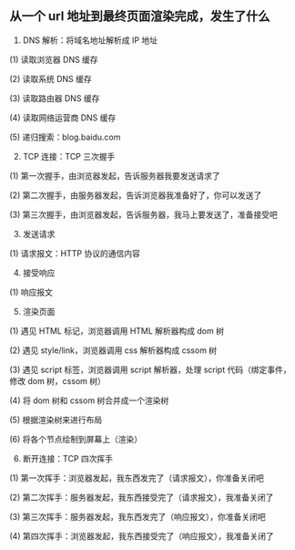 ## 从一个 url 地址到最终页面渲染完成，发生了什么

1. DNS 解析：将域名地址解析成 IP 地址

(1) 读取浏览器 DNS 缓存

(2) 读取系统 DNS 缓存

(3) 读取路由器 DNS 缓存

(4) 读取网络运营商 DNS 缓存

(5) 递归搜索：blog.baidu.com

2. TCP 连接：TCP 三次握手

(1) 第一次握手，由浏览器发起，告诉服务器我要发送请求了

(2) 第二次握手，由服务器发起，告诉浏览器我准备好了，你可以发送了

(3) 第三次握手，由浏览器发起，告诉服务器，我马上要发送了，准备接受吧

3. 发送请求

(1) 请求报文：HTTP 协议的通信内容

4. 接受响应

(1) 响应报文

5. 渲染页面

(1) 遇见 HTML 标记，浏览器调用 HTML 解析器构成 dom 树

(2) 遇见 style/link，浏览器调用 css 解析器构成 cssom 树

(3) 遇见 script 标签，浏览器调用 script 解析器，处理 script 代码（绑定事件，修改 dom 树，cssom 树）

(4) 将 dom 树和 cssom 树合并成一个渲染树

(5) 根据渲染树来进行布局

(6) 将各个节点绘制到屏幕上（渲染）

6. 断开连接：TCP 四次挥手

(1) 第一次挥手：浏览器发起，我东西发完了（请求报文），你准备关闭吧

(2) 第二次挥手：服务器发起，我东西接受完了（请求报文），我准备关闭了

(3) 第三次挥手：服务器发起，我东西发完了（响应报文），你准备关闭吧

(4) 第四次挥手：浏览器发起，我东西接受完了（响应报文），我准备关闭了
